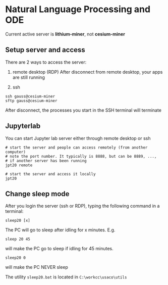 # Natural Language Processing and ODE
Current active server is **lithium-miner**, not **cesium-miner**

## Setup server and access
There are 2 ways to access the server:

1. remote desktop (RDP)
  After disconnect from remote desktop, your apps are still running
   
2. ssh
  ```batch
  ssh gauss@cesium-miner
  sftp gauss@cesium-miner
  ```

  After disconnect, the processes you start in the SSH terminal will terminate

## Jupyterlab
You can start Jupyter lab server either through remote desktop or ssh
```shell
# start the server and people can access remotely (from another computer)
# note the port number. It typically is 8888, but can be 8889, ...,
# if another server has been running
jpt20 remote

# start the server and access it locally
jpt20
```

## Change sleep mode
After you login the server (ssh or RDP), typing the following command in a terminal:
```shell
sleep20 [x]
```
The PC will go to sleep after idling for x minutes. E.g.
```shell
sleep 20 45
```
will make the PC go to sleep if idling for 45 minutes.
```shell
sleep20 0
```
will make the PC NEVER sleep

The utility `sleep20.bat` is located in `C:\workcc\usaco\utils`

